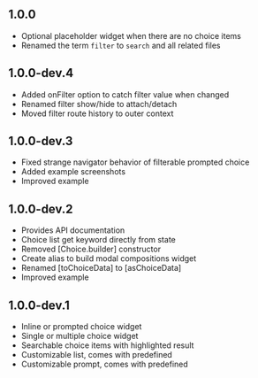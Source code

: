 ## 1.0.0

* Optional placeholder widget when there are no choice items
* Renamed the term `filter` to `search` and all related files

## 1.0.0-dev.4

* Added onFilter option to catch filter value when changed
* Renamed filter show/hide to attach/detach
* Moved filter route history to outer context

## 1.0.0-dev.3

* Fixed strange navigator behavior of filterable prompted choice
* Added example screenshots
* Improved example

## 1.0.0-dev.2

* Provides API documentation
* Choice list get keyword directly from state
* Removed [Choice.builder] constructor
* Create alias to build modal compositions widget
* Renamed [toChoiceData] to [asChoiceData]
* Improved example

## 1.0.0-dev.1

* Inline or prompted choice widget
* Single or multiple choice widget
* Searchable choice items with highlighted result
* Customizable list, comes with predefined
* Customizable prompt, comes with predefined
